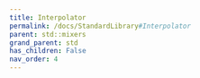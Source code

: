 ```yaml
---
title: Interpolator
permalink: /docs/StandardLibrary#Interpolator
parent: std::mixers
grand_parent: std
has_children: False
nav_order: 4
---
```

